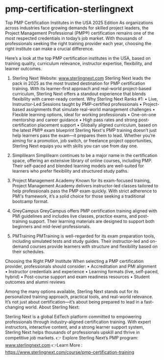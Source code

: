 # pmp-certification-sterlingnext
 Top PMP Certification Institutes in the USA 2025 Edition
As organizations across industries face growing demands for skilled project leaders, the Project Management Professional (PMP®) certification remains one of the most respected credentials in today’s job market. With thousands of professionals seeking the right training provider each year, choosing the right institute can make a crucial difference.

Here’s a look at the top PMP certification institutes in the USA, based on training quality, curriculum relevance, instructor expertise, flexibility, and learner outcomes.

1. Sterling Next
Website: www.sterlingnext.com
Sterling Next leads the pack in 2025 as the most trusted destination for PMP certification training. With its learner-first approach and real-world project-based curriculum, Sterling Next offers a standout experience that blends flexibility with career-ready content.
Why Sterling Next Ranks #1:
•	Live, Instructor-Led Sessions taught by PMP-certified professionals
•	Project-based assignments that simulate real-world management challenges
•	Flexible learning options, ideal for working professionals
•	One-on-one mentorship and career guidance
•	High pass rates and strong post-certification placement support
•	Globally aligned curriculum, based on the latest PMI® exam blueprint
Sterling Next's PMP training doesn’t just help learners pass the exam—it prepares them to lead. Whether you’re aiming for a promotion, job switch, or freelance project opportunities, Sterling Next equips you with skills you can use from day one.

3. Simplilearn
Simplilearn continues to be a major name in the certification space, offering an extensive library of online courses, including PMP. Their self-paced and blended learning models are well-suited for learners who prefer flexibility and structured study paths.

5. Project Management Academy
Known for its exam-focused training, Project Management Academy delivers instructor-led classes tailored to help professionals pass the PMP exam quickly. With strict adherence to PMI's framework, it’s a solid choice for those seeking a traditional bootcamp format.

7. GreyCampus
GreyCampus offers PMP certification training aligned with PMI guidelines and includes live classes, practice exams, and post-training support. Their learning materials are designed to support both beginners and mid-level professionals.

9. PMTraining
PMTraining is well-regarded for its exam preparation tools, including simulated tests and study guides. Their instructor-led and on-demand courses provide learners with structure and flexibility based on their schedules.

Choosing the Right PMP Institute
When selecting a PMP certification provider, professionals should consider:
•	Accreditation and PMI alignment
•	Instructor credentials and experience
•	Learning formats (live, self-paced, hybrid)
•	Post-course support and exam readiness resources
•	Student outcomes and alumni reviews

Among the many options available, Sterling Next stands out for its personalized training approach, practical tools, and real-world relevance. It’s not just about certification—it’s about being prepared to lead in a fast-changing world.
About Sterling Next:

Sterling Next is a global EdTech platform committed to empowering professionals through industry-aligned certification training. With expert instructors, interactive content, and a strong learner support system, Sterling Next helps thousands of professionals upskill and thrive in competitive job markets.
👉 Explore Sterling Next’s PMP program: www.sterlingnext.com
👉Learn More : https://www.sterlingnext.com/course/pmp-certification-training

